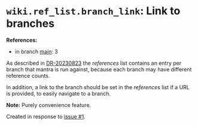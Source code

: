 # `wiki.ref_list.branch_link`: Link to branches

**References:**

- in branch [main](https://github.com/mhatzl/mantra/tree/main): 3

As described in [DR-20230823](6-DR-20230823) the *references* list contains an entry per branch that mantra is run against,
because each branch may have different reference counts.

In addition, a link to the branch should be set in the *references* list if a URL is provided,
to easily navigate to a branch.

**Note:** Purely convenience feature.

Created in response to [issue #1](https://github.com/mhatzl/mantra/issues/1).
